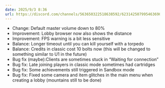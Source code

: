 ```yaml
---
date: 2025/9/3 8:36
url: https://discord.com/channels/563650322518638592/623142507995463690/1412581886076915722
---
```

- Change: Default master volume down to 80%
- Improvement: Lobby browser now also shows the distance
- Improvement: FPS warning is a bit less sensitive
- Balance: Longer timeout until you can kill yourself with a torpedo
- Balance: Credits in classic cost 10 bolts now (this will be changed to something similar to U1 in the future)
- Bug fix (maybe):Clients are sometimes stuck in “Waiting for connection”
- Bug fix: Late joining players in classic mode sometimes had cartridges
- Bug fix: Some achievements still triggered in Sandbox mode
- Bug fix: Fixed some camera and item glitches in the main menu when creating a lobby (mountains still to be done)